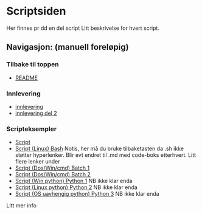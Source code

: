 # Scriptsiden
Her finnes pr dd en del script
Litt beskrivelse for hvert script.

## Navigasjon: (manuell foreløpig)
### Tilbake til toppen
- [README](../README.md)
### Innlevering
- [innlevering](../innlevering/innlevering001.md)
- [innlevering del 2](../innlevering/innlevering002_lite_tekst_noe_kode.md)
### Scripteksempler
- [Script](./README.md)
- [Script (Linux) Bash](./bash01.sh) Notis, her må du bruke tilbaketasten da .sh ikke støtter hyperlenker. Blir evt endret til .md med code-boks etterhvert. Litt flere lenker under
- [Script (Dos/Win/cmd) Batch 1](./batch01.cmd) 
- [Script (Dos/Win/cmd) Batch 2](./batch02.cmd) 
- [Script (Win python) Python 1](./python01.py) NB ikke klar enda
- [Script (Linux python) Python 2](./python02.py) NB ikke klar enda
- [Script (OS uavhengig python) Python 3](./python03.py) NB ikke klar enda

Litt mer info
